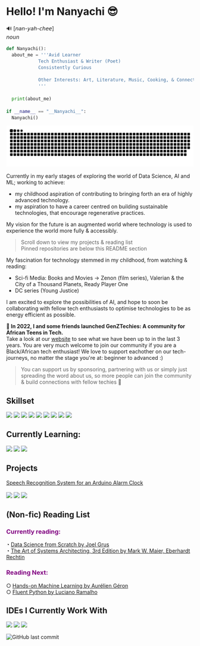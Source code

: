 # Hello! I'm Nanyachi 😎
🔊 [𝘯𝘢𝘯-𝘺𝘢𝘩-𝘤𝘩𝘦𝘦] <br>
𝘯𝘰𝘶𝘯 <br>
```Python
def Nanyachi():
  about_me = '''Avid Learner
            Tech Enthusiast & Writer (Poet) 
            Consistently Curious

            Other Interests: Art, Literature, Music, Cooking, & Connecting with People.
            '''

  print(about_me)

if __name__ == "__Nanyachi__":
  Nanyachi()
```

<picture>
  <source media="(prefers-color-scheme: dark)" srcset="https://raw.githubusercontent.com/abbie-bola/abbie-bola/output/github-contribution-grid-snake-dark.svg">
  <source media="(prefers-color-scheme: light)" srcset="https://raw.githubusercontent.com/abbie-bola/abbie-bola/output/github-contribution-grid-snake.svg">
  <img alt="github contribution grid snake animation" src="https://raw.githubusercontent.com/abbie-bola/abbie-bola/output/github-contribution-grid-snake.svg">
</picture>


Currently in my early stages of exploring the world of Data Science, AI and ML;
working to achieve: 
- my childhood aspiration of contributing to bringing forth an era of highly advanced technology.
- my aspiration to have a career centred on building sustainable technologies, that encourage regenerative practices.

My vision for the future is an augmented world where technology is used to experience the world more fully & accessibly.

> Scroll down to view my projects & reading list <br>
> Pinned repositories are below this README section

My fascination for technology stemmed in my childhood, from watching & reading: <br>
- Sci-fi Media: Books and Movies -> Zenon (film series), Valerian & the City of a Thousand Planets, Ready Player One
- DC series (Young Justice)
  
I am excited to explore the possibilities of AI, and hope to soon be collaborating with fellow tech enthusiasts to optimise technologies to be as energy efficient as possible.

<b> 💎 In 2022, I and some friends launched GenZTechies: A community for African Teens in Tech. </b> <br>
Take a look at our <a href="https://genztechies.com/">website</a> to see what we have been up to in the last 3 years. 
You are very much welcome to join our community if you are a Black/African tech enthusiast! We love to support eachother on our tech-journeys, no matter the stage you're at: beginner to advanced :) <br>
> You can support us by sponsoring, partnering with us or simply just spreading the word about us, so more people can join the community & build connections with fellow techies 🎉

## Skillset 
<img src="https://img.shields.io/badge/Python-3776AB.svg?style=for-the-badge&logo=Python&logoColor=white"/> <img src="https://img.shields.io/badge/HTML5-E34F26.svg?style=for-the-badge&logo=HTML5&logoColor=white"/> <img src="https://img.shields.io/badge/Markdown-000000.svg?style=for-the-badge&logo=Markdown&logoColor=white"/> <img src="https://img.shields.io/badge/Google%20Docs-4285F4?style=for-the-badge&logo=google-docs&logoColor=white"/> <img src="https://img.shields.io/badge/Google%20Sheets-34A853?style=for-the-badge&logo=google-sheets&logoColor=white"/> <img src="https://img.shields.io/badge/Google%20Slides-FBBC04?style=for-the-badge&logo=google-slides&logoColor=black"/> <img src="https://img.shields.io/badge/Microsoft_Excel-217346?style=for-the-badge&logo=microsoft-excel&logoColor=white"/> <img src="https://img.shields.io/badge/Microsoft_Word-2B579A?style=for-the-badge&logo=microsoft-word&logoColor=white"/> <img src="https://img.shields.io/badge/Microsoft_PowerPoint-B7472A?style=for-the-badge&logo=microsoft-powerpoint&logoColor=white"/>

## Currently Learning:
<img src="https://img.shields.io/badge/Python-FFD43B?style=for-the-badge&logo=python&logoColor=blue"/> <img src="https://img.shields.io/badge/TensorFlow-FF6F00?style=for-the-badge&logo=tensorflow&logoColor=white"/> <img src="https://img.shields.io/badge/R-276DC3?style=for-the-badge&logo=r&logoColor=white" /> 

## Projects
 <a href="https://github.com/abbie-bola/arduino_ml_alarm_clock">Speech Recognition System for an Arduino Alarm Clock</a> <br> <br>
 <img src="https://img.shields.io/badge/Python-FFD43B?style=for-the-badge&logo=python&logoColor=blue"/> <img src="https://img.shields.io/badge/TensorFlow-FF6F00?style=for-the-badge&logo=tensorflow&logoColor=white"/> <img src="https://img.shields.io/badge/Keras-FF0000?style=for-the-badge&logo=keras&logoColor=white"/>	 

## (Non-fic) Reading List
<h3 style="color:purple;">Currently reading:</h1>
◔ <a href="https://www.oreilly.com/library/view/data-science-from/9781492041122/">Data Science from Scratch by Joel Grus</a> <br>
◔ <a href="https://www.goodreads.com/book/show/197175281-the-art-of-systems-architecting-3rd-edition?ref=nav_sb_ss_5_31">The Art of Systems Architecting, 3rd Edition by Mark W. Maier, Eberhardt Rechtin</a>

<h3 style="color:purple;">Reading Next:</h1>
○ <a href="https://www.oreilly.com/library/view/hands-on-machine-learning/9781098125967/">Hands-on Machine Learning by Aurélien Géron</a> <br>
○ <a href="https://www.oreilly.com/library/view/fluent-python-2nd/9781492056348/">Fluent Python by Luciano Ramalho</a> 

## IDEs I Currently Work With
<img src="https://img.shields.io/badge/Jupyter-F37626.svg?style=for-the-badge&logo=Jupyter&logoColor=white"/> <img src="https://img.shields.io/badge/Anaconda-44A833.svg?style=for-the-badge&logo=Anaconda&logoColor=white"/> <img src="https://img.shields.io/badge/VSCode-0078D4?style=for-the-badge&logo=visual%20studio%20code&logoColor=white"/>

<img alt="GitHub last commit" src="https://img.shields.io/github/last-commit/abbie-bola/abbie-bola"> 



<!-- Code Dump
<img src="{BadgeURLHere}" /><img src="{BadgeURLHere}" /><img src="{BadgeURLHere}" />
**abbie-bola/abbie-bola** is a ✨ _special_ ✨ repository because its `README.md` (this file) appears on your GitHub profile.
Here are some ideas to get you started:

- 
- 👯 I’m looking to collaborate on ...
- 🤔 I’m looking for help with ...
- 😄 Pronouns: ...
- ⚡ Fun fact: ...
-->
